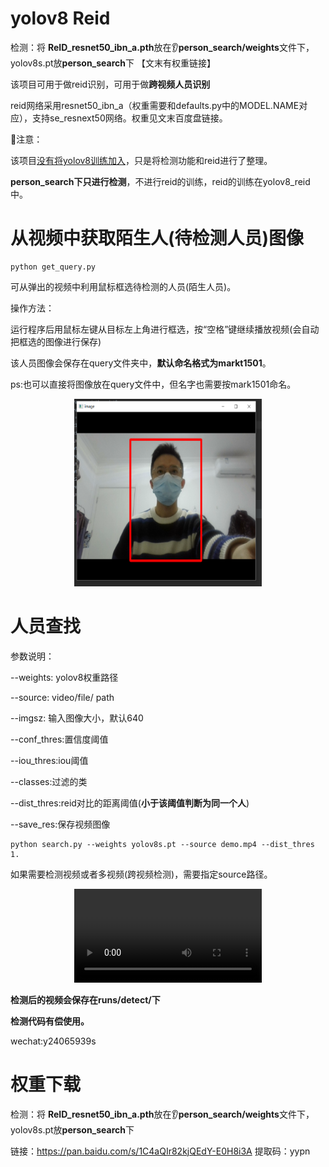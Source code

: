 # yolov8 Reid

检测：将  **ReID_resnet50_ibn_a.pth**放在:ear:**person_search/weights**文件下，yolov8s.pt放**person_search**下 【文末有权重链接】

该项目可用于做reid识别，可用于做**跨视频人员识别**

reid网络采用resnet50_ibn_a（权重需要和defaults.py中的MODEL.NAME对应），支持se_resnext50网络。权重见文末百度盘链接。

:electric_plug:注意：

该项目<u>没有将yolov8训练加入</u>，只是将检测功能和reid进行了整理。

**person_search下只进行检测**，不进行reid的训练，reid的训练在yolov8_reid中。

# 从视频中获取陌生人(待检测人员)图像

```shell
python get_query.py
```

可从弹出的视频中利用鼠标框选待检测的人员(陌生人员)。

操作方法：

​		运行程序后用鼠标左键从目标左上角进行框选，按“空格”键继续播放视频(会自动把框选的图像进行保存)

该人员图像会保存在query文件夹中，**默认命名格式为markt1501**。

ps:也可以直接将图像放在query文件中，但名字也需要按mark1501命名。

<p align="center">
  <img src="get_query_images.png" width="300" height="300"/>
</p>

# 人员查找

参数说明：

--weights: yolov8权重路径

--source: video/file/ path

--imgsz: 输入图像大小，默认640

--conf_thres:置信度阈值

--iou_thres:iou阈值

--classes:过滤的类

--dist_thres:reid对比的距离阈值(**小于该阈值判断为同一个人**)

--save_res:保存视频图像

```shell
python search.py --weights yolov8s.pt --source demo.mp4 --dist_thres 1.
```

如果需要检测视频或者多视频(跨视频检测)，需要指定source路径。

<p align="center">
    <video src="runs/detect/exp/demo.mp4"></video>
</p>

**检测后的视频会保存在runs/detect/下**

**检测代码有偿使用。**

wechat:y24065939s


# 权重下载

检测：将  **ReID_resnet50_ibn_a.pth**放在:ear:**person_search/weights**文件下，yolov8s.pt放**person_search**下 

链接：https://pan.baidu.com/s/1C4aQIr82kjQEdY-E0H8i3A 
提取码：yypn 


